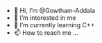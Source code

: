 - 👋 Hi, I’m @Gowtham-Addala
- 👀 I’m interested in me
- 🌱 I’m currently learning C++
- 📫 How to reach me ...

<!---
Gowtham-Addala/Gowtham-Addala is a ✨ special ✨ repository because its `README.md` (this file) appears on your GitHub profile.
You can click the Preview link to take a look at your changes.
--->
